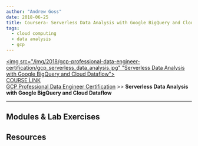 ```yaml
---
author: "Andrew Goss"
date: 2018-06-25
title: Coursera- Serverless Data Analysis with Google BigQuery and Cloud Dataflow
tags:
  - cloud computing
  - data analysis
  - gcp
---
```

<a href="https://www.coursera.org/learn/serverless-data-analysis-bigquery-cloud-dataflow-gcp" target=_><img src="/img/2018/gcp-professional-data-engineer-certification/gcp_serverless_data_analysis.jpg" "Serverless Data Analysis with Google BigQuery and Cloud Dataflow"></a><br>
<a href="https://www.coursera.org/learn/serverless-data-analysis-bigquery-cloud-dataflow-gcp" target="_blank">COURSE LINK</a><br>
<a href="/2018/gcp-professional-data-engineer-certification/">GCP Professional Data Engineer Certification</a> >> <b>Serverless Data Analysis with Google BigQuery and Cloud Dataflow</b>
<hr>

## Modules & Lab Exercises

## Resources
